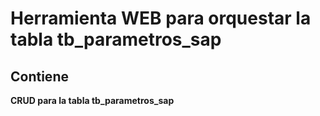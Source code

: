 # Herramienta WEB para orquestar la tabla tb_parametros_sap

## Contiene
 **CRUD para la tabla tb_parametros_sap**


 